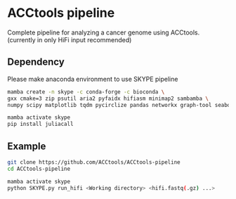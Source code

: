 # ACCtools pipeline

Complete pipeline for analyzing a cancer genome using ACCtools. (currently in only HiFi input recommended)

## Dependency
Please make anaconda environment to use SKYPE pipeline

```bash
mamba create -n skype -c conda-forge -c bioconda \
gxx cmake=3 zip psutil aria2 pyfaidx hifiasm minimap2 sambamba \
numpy scipy matplotlib tqdm pycirclize pandas networkx graph-tool seaborn h5py

mamba activate skype
pip install juliacall
```

## Example
```bash
git clone https://github.com/ACCtools/ACCtools-pipeline
cd ACCtools-pipeline

mamba activate skype
python SKYPE.py run_hifi <Working directory> <hifi.fastq(.gz) ...>
```